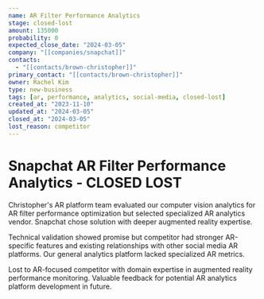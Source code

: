 ```yaml
---
name: AR Filter Performance Analytics
stage: closed-lost
amount: 135000
probability: 0
expected_close_date: "2024-03-05"
company: "[[companies/snapchat]]"
contacts:
  - "[[contacts/brown-christopher]]"
primary_contact: "[[contacts/brown-christopher]]"
owner: Rachel Kim
type: new-business
tags: [ar, performance, analytics, social-media, closed-lost]
created_at: "2023-11-10"
updated_at: "2024-03-05"
closed_at: "2024-03-05"
lost_reason: competitor
---
```


# Snapchat AR Filter Performance Analytics - CLOSED LOST

Christopher's AR platform team evaluated our computer vision analytics for AR filter performance optimization but selected specialized AR analytics vendor. Snapchat chose solution with deeper augmented reality expertise.

Technical validation showed promise but competitor had stronger AR-specific features and existing relationships with other social media AR platforms. Our general analytics platform lacked specialized AR metrics.

Lost to AR-focused competitor with domain expertise in augmented reality performance monitoring. Valuable feedback for potential AR analytics platform development in future.